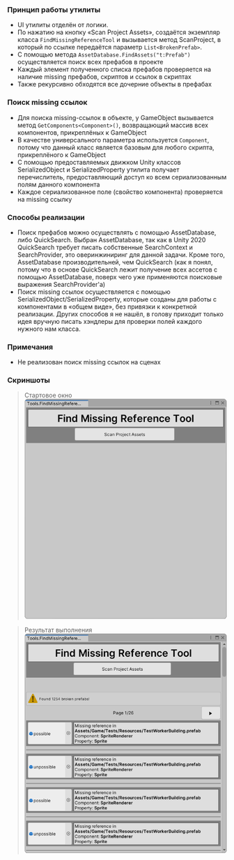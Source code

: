 ### Принцип работы утилиты

- UI утилиты отделён от логики.
- По нажатию на кнопку «Scan Project Assets», создаётся экземпляр класса `FindMissingReferenceTool` и вызывается метод ScanProject, в который по ссылке передаётся параметр `List<BrokenPrefab>`.
- С помощью метода `AssetDatabase.FindAssets("t:Prefab")`  осуществляется поиск всех префабов в проекте
- Каждый элемент полученного списка префабов проверяется на наличие missing префабов, скриптов и ссылок в скриптах
- Также рекурсивно обходятся все дочерние объекты в префабах

### Поиск missing ссылок
- Для поиска missing-ссылок в объекте, у GameObject вызывается метод `GetComponents<Component>()`, возвращающий массив всех компонентов, прикреплёных к GameObject
- В качестве универсального параметра используется `Component`, потому что данный класс является базовым для любого скрипта, прикреплёного к GameObject
- С помощью предоставляемых движком Unity классов SerializedObject и SerializedProperty утилита получает перечислитель, предоставляющий доступ ко всем сериализованным полям данного компонента
- Каждое сериализованное поле (свойство компонента) проверяется на missing ссылку

### Способы реализации
- Поиск префабов можно осуществлять с помощью AssetDatabase, либо QuickSearch. Выбран AssetDatabase, так как в Unity 2020 QuickSearch требует писать собственные SearchContext и SearchProvider, это оверинжиниринг для данной задачи. Кроме того, AssetDatabase производительней, чем QuickSearch (как я понял, потому что в основе QuickSearch лежит получение всех ассетов с помощью AssetDatabase, поверх чего уже применяются поисковые выражения SearchProvider'а)
- Поиск missing ссылок осуществляется с помощью SerializedObject/SerializedProperty, которые созданы для работы с компонентами в «общем виде», без привязки к конкретной реализации. Других способов я не нашёл, в голову приходит только идея вручную писать хэндлеры для проверки полей каждого нужного нам класса.

### Примечания
- Не реализован поиск missing ссылок на сценах

### Скриншоты
> Стартовое окно
![Стартовое окно](https://github.com/kolosovti/find-missing-reference/raw/master/Documentation/Images/startup-window.png)

> Результат выполнения
![Результат выполнения](https://github.com/kolosovti/find-missing-reference/raw/master/Documentation/Images/result-window.png)